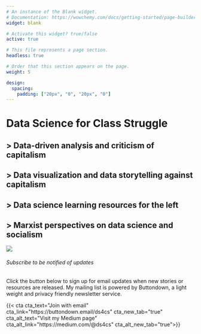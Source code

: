 ```yaml
---
# An instance of the Blank widget.
# Documentation: https://wowchemy.com/docs/getting-started/page-builder/
widget: blank

# Activate this widget? true/false
active: true

# This file represents a page section.
headless: true

# Order that this section appears on the page.
weight: 5

design:
  spacing:
    padding: ["20px", "0", "20px", "0"]
---
```


# Data Science for Class Struggle

## > Data-driven analysis and criticism of capitalism
## > Data visualization and data storytelling against capitalism
## > Data science learning resources for the left
## > Marxist perspectives on data science and socialism

<div class="demo-media">
  <img class ="demo-media__image" src="/media/hero_line.png")</div> 
  <div class = "demo-media__text">
  <h6> Subscribe to be notified of updates </h6>
  <p> Click the button below to sign up for email updates when new stories or resources are released. My mailing list is powered by Buttondown, a light weight and privacy friendly newsletter service. </p>
  {{< cta cta_text="Join with email" cta_link="https://buttondown.email/ds4cs" cta_new_tab="true" cta_alt_text="Visit my Medium page" cta_alt_link="https://medium.com/@ds4cs" cta_alt_new_tab="true">}}</div>
</div>


